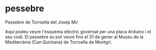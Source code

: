 # pessebre
Pessebre de Torroella del Josep Mir

Aquí podeu veure l'esquema elèctric governat per una placa Arduino i el seu codi.
El pessebre es pot veure fins el 31 de gener al Museu de la Mediterrània (Can Quintana) de Torroella de Montgrí.
